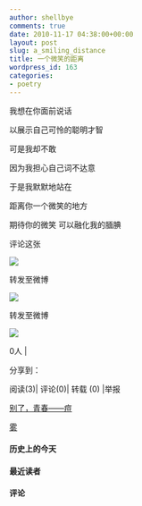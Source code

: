 ```yaml
---
author: shellbye
comments: true
date: 2010-11-17 04:38:00+00:00
layout: post
slug: a_smiling_distance
title: 一个微笑的距离
wordpress_id: 163
categories:
- poetry
---
```


我想在你面前说话

以展示自己可怜的聪明才智

可是我却不敢

因为我担心自己词不达意

  


于是我默默地站在 

距离你一个微笑的地方 

期待你的微笑 可以融化我的腼腆          



































评论这张









![](http://b.bst.126.net/newpage/images/microblog.png?1)

转发至微博
















![](http://b.bst.126.net/newpage/images/microblog.png?1)

转发至微博













![](http://b.bst.126.net/style/common/tuijian.png)

0人 | 
	        
分享到： 






阅读(3)|
评论(0)|
转载 (0)
|举报



























[别了，青春——痘](http://bai444854713.blog.163.com/blog/static/1633121822010101410250829/)





[雾](http://bai444854713.blog.163.com/blog/static/163312182201010199390739/)










#### 历史上的今天













#### 最近读者
















#### 评论



















